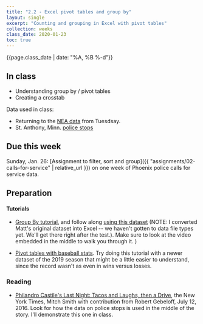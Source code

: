 ```yaml
---
title: "2.2 - Excel pivot tables and group by"
layout: single
excerpt: "Counting and grouping in Excel with pivot tables"
collection: weeks
class_date: 2020-01-23
toc: true
---
```


{{page.class_date | date: "%A, %B %-d"}}

## In class

* Understanding group by / pivot tables
* Creating a crosstab

Data used in class:
* Returning to the [NEA data]({{site.cdocs}}/data/xlexamples/nea_grants.xlsx) from Tuesdsay.
* St. Anthony, Minn. [police stops]( {{site.cdocs}}/assets/data/xlexamples/saintanthony_police.xlsx)


## Due this week

Sunday, Jan. 26: [Assignment to filter, sort and group]({{ "assignments/02-calls-for-service" | relative_url }}) on one week of Phoenix police calls for service data.

<!--
Put Google doc here if I want to have them test themselves on tidy data.
-->

## Preparation

#### Tutorials

* [Group By tutorial](https://github.com/datajtext/DataJournalismTextbook/blob/master/Modules/GroupBy/group_by_with_excel.md), and follow along [using this dataset]({{site.cdocs}}/assets/data/xlexamples/mountainlions.xlsx) (NOTE: I converted Matt's original dataset into Excel -- we haven't gotten to data file types yet. We'll get there right after the test.). Make sure to look at the video embedded in the middle to walk you through it. )

* [Pivot tables with baseball stats]({{site.cdocs}}/excel/practice/12-excel-baseball). Try doing this tutorial with a newer dataset of the 2019 season that might be a little easier to understand, since the record wasn't as even in wins versus losses.

### Reading

* [Philandro Castile's Last Night: Tacos and Laughs, then a Drive](https://www.nytimes.com/2016/07/13/us/philando-castile-minnesota-police-shooting.html),  the New York Times, Mitch Smith with contribution from Robert Gebeloff, July 12, 2016. Look for how the data on police stops is used in the middle of the story. I'll demonstrate this one in class.

